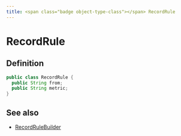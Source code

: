 ```yaml
---
title: <span class="badge object-type-class"></span> RecordRule
---
```

# <span class="badge object-type-class"></span> RecordRule

## Definition

```java
public class RecordRule {
  public String from;
  public String metric;
}
```
## See also

 * <span class="badge builder"></span> [RecordRuleBuilder](./builder-RecordRuleBuilder.md)
